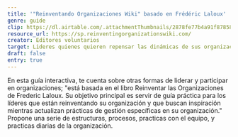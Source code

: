 ```yaml
---
title: '"Reinventando Organizaciones Wiki" basado en Frédéric Laloux'
genre: guide
clip: https://dl.airtable.com/.attachmentThumbnails/2878fe77b4a91f87858e361a614c4d81/a005d21f
resource_url: https://sp.reinventingorganizationswiki.com/
creator: Editores voluntarios
target: Lideres quienes quieren repensar las dinámicas de sus organizaciones
draft: false
entry: true
---
```

En esta guía interactiva, te cuenta sobre otras formas de liderar y participar en organizaciones; "está basada en el libro Reinventar las Organizaciones de Frederic Laloux. Su objetivo principal es servir de guía práctica para los líderes que están reinventando su organización y que buscan inspiración mientras actualizan prácticas de gestión específicas en su organización." Propone una serie de estructuras, procesos, practicas con el equipo, y practicas diarias de la organización.